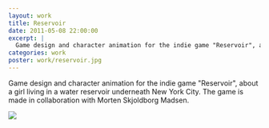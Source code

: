 ```yaml
---
layout: work
title: Reservoir
date: 2011-05-08 22:00:00
excerpt: |
  Game design and character animation for the indie game "Reservoir", about a girl living in a water reservoir underneath New York City. The game is made in collaboration with Morten Skjoldborg Madsen.
categories: work
poster: work/reservoir.jpg
---
```


Game design and character animation for the indie game "Reservoir", about a girl living in a water reservoir underneath New York City. The game is made in collaboration with Morten Skjoldborg Madsen.

<div class="wide-750">
  <img src="{% asset_path work/reservoir.jpg %}" />
</div>

